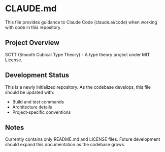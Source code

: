 # CLAUDE.md

This file provides guidance to Claude Code (claude.ai/code) when working with code in this repository.

## Project Overview

SCTT (Smooth Cubical Type Theory) - A type theory project under MIT License.

## Development Status

This is a newly initialized repository. As the codebase develops, this file should be updated with:
- Build and test commands
- Architecture details
- Project-specific conventions

## Notes

Currently contains only README.md and LICENSE files. Future development should expand this documentation as the codebase grows.